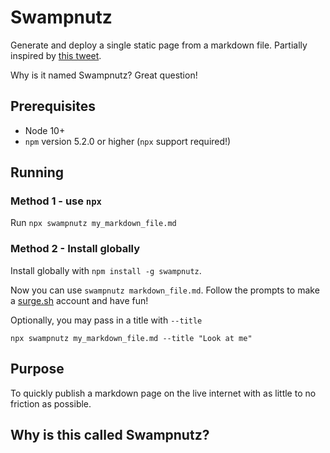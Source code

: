 Swampnutz
=========
Generate and deploy a single static page from a markdown file. Partially inspired by [this tweet](https://twitter.com/TensorNo/status/1147292248238776320).

Why is it named Swampnutz? Great question!

## Prerequisites

* Node 10+
* `npm` version 5.2.0 or higher (`npx` support required!)

## Running

### Method 1 - use `npx`
Run `npx swampnutz my_markdown_file.md`

### Method 2 - Install globally
Install globally with `npm install -g swampnutz`.

Now you can use `swampnutz markdown_file.md`. Follow the prompts to make a [surge.sh](https://surge.sh) account and have fun!

Optionally, you may pass in a title with `--title`

```
npx swampnutz my_markdown_file.md --title "Look at me"
```

## Purpose

To quickly publish a markdown page on the live internet with as little to no friction as possible.

## Why is this called Swampnutz?
